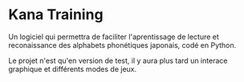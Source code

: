 # Kana Training
Un logiciel qui permettra de faciliter l'aprentissage de lecture et reconaissance des alphabets phonétiques japonais, codé en Python.

Le projet n'est qu'en version de test, il y aura plus tard un interace graphique et différents modes de jeux.
